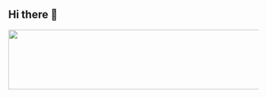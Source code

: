 ## Hi there 👋

<!--
**supperhappie/supperhappie** is a ✨ _special_ ✨ repository because its `README.md` (this file) appears on your GitHub profile.

Here are some ideas to get you started:

- 🔭 I’m currently working on ...
- 🌱 I’m currently learning ...
- 👯 I’m looking to collaborate on ...
- 🤔 I’m looking for help with ...
- 💬 Ask me about ...
- 📫 How to reach me: ...
- 😄 Pronouns: ...
- ⚡ Fun fact: ...
-->

<a href="https://github.com/devxb/gitanimals">
  <img src="https://render.gitanimals.org/lines/supperhappie?pet-id=1" width="1000" height="120"/>
</a>

